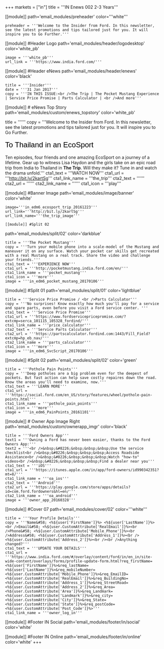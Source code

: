 +++
markets = ["in"]
title = '''IN Enews 002 2-3 Years'''

[[module]]
path='email_modules/preheader'
color='''white'''

	preheader = '''Welcome to the Insider from Ford. In this newsletter, see the latest promotions and tips tailored just for you. It will inspire you to Go Further.'''

[[module]] #Header Logo
path='email_modules/header/logodesktop'
color='white_pb'

	image = '''white_pb'''
	url_link = '''https://www.india.ford.com/'''

[[module]] #Header eNews
path='email_modules/header/enews'
color='black'

	title = '''Insider'''
	date = '''31 Jan 2017'''
	copy = '''IN THIS ISSUE:<br />The Trip | The Pocket Mustang Experience | Service Price Promise | Parts Calculator | <br />And more'''

[[module]] # eNews Top Story
path='email_modules/custom/enews_topstory'
color='white_pb'

title = ''''''
	copy = '''Welcome to the Insider from Ford. In this newsletter, see the latest promotions and tips tailored just for you. It will inspire you to Go Further.<br /><br /><span style="color:#000001; font-size: 24px; font-family: 'Arial','Helvetica','Sans-Serif'; line-height: 30px; font-weight: normal; font-style: normal;">To Thailand in an EcoSport</span><br /><br />Ten episodes, four friends and one amazing EcoSport on a journey of a lifetime.	Gear up to witness Lisa Haydon and the girls take on an epic road trip from India to Thailand in <span style="font-weight:bold">The Trip</span>. Will they make it? Tune in and watch the drama unfold.'''
	cta1_text = '''WATCH NOW'''
	cta1_url = '''http://bit.ly/2kartSg'''
	cta1_link_name = '''the_trip'''
	cta2_text = ''''''
	cta2_url = ''''''
	cta2_link_name = ''''''
	cta1_icon = '''play'''

[[module]] #Banner Image
path='email_modules/image/banner'
color='white'

	image='''in_edm6_ecosport_trip_20161223'''
	url_link='''http://bit.ly/2kartSg'''
	url_link_name='''the_trip_image'''

	[[module]] #Split 02
path='email_modules/split/02'
color='darkblue'

	title = '''The Pocket Mustang'''
	copy = '''Turn your mobile phone into a scale-model of the Mustang and maneuver it on any surface. Watch your pocket car skills get recreated with a real Mustang on a real track. Share the video and challenge your friends.'''
	cta1_text = '''EXPERIENCE NOW'''
	cta1_url = '''http://pocketmustang.india.ford.com/en/'''
	cta1_link_name = '''pocket_mustang'''
	cta1_icon = '''more'''
	image = '''in_edm6_pocket_mustang_20170106'''

[[module]] #Split 01
path='email_modules/split/01'
color='lightblue'

	title = '''Service Price Promise / <br />Parts Calculator'''
	copy = '''No surprises! Know exactly how much you'll pay for a service and spare parts, even before you visit a Ford service center. '''
	cta1_text = '''Service Price Promise'''
	cta1_url = '''https://www.fordservicepricepromise.com/?extcmp=serca_101115_105328_fordind/'''
	cta1_link_name = '''price_calculator'''
	cta2_text = '''Service Parts Calculator'''
	cta2_url = '''https://partscalculator.fordind.com:1443/Fill_Field?extcmp=hp_eb_nav/'''
	cta2_link_name = '''parts_calculator'''
	cta1_icon = '''more'''
	image = '''in_edm6_SvcScript_20170106'''

[[module]] #Split 02
path='email_modules/split/02'
color='green'

	title = '''Pothole Pain Points'''
	copy = '''Deep potholes are a big problem even for the deepest of pockets. But fast action can help save costly repaires down the road. Know the areas you'll need to examine, now.'''
	cta1_text = '''LEARN MORE'''
	cta1_url = '''https://social.ford.com/en_US/story/features/wheel/pothole-pain-points.html'''
	cta1_link_name = '''pothole_pain_points'''
	cta1_icon = '''more'''
	image = '''in_edm6_PainPoints_20161101'''

[[module]] # Owner App Image Right
path='email_modules/custom/ownerapp_imgr'
color='black'

	title = '''Ford Owners App'''
	text1 = '''Owning a Ford has never been easier, thanks to the Ford Owners App:'''
	text2 = '''<br />&nbsp;&#8226;&nbsp;&nbsp;&nbsp;Use the service checklist<br />&nbsp;&#8226;&nbsp;&nbsp;&nbsp;Access Roadside Assistance<br />&nbsp;&#8226;&nbsp;&nbsp;&nbsp;Watch "how-to" videos<br />&nbsp;&#8226;&nbsp;&nbsp;&nbsp;Find a dealer near you'''
	cta1_text = '''iOS'''
	cta1_url = '''https://itunes.apple.com/in/app/ford-owners/id990342351?mt=8/'''
	cta1_link_name = '''oa_ios'''
	cta2_text = '''Android'''
	cta2_url = '''https://play.google.com/store/apps/details?id=com.ford.fordowners&hl=en/'''
	cta2_link_name = '''oa_android'''
	image = '''owner_app_20160328'''

[[module]] #Cover 07
path='email_modules/cover/02'
color='''white'''

	title = '''Your Profile Details'''
	copy = '''Name&#58; <%${user['FirstName']}%> <%${user['LastName']}%><br />Email&#58; <%${user.CustomAttribute['RealEmail']}%><br />Phone&#58; <%${user.CustomAttribute['Mobile_Phone']}%><br />Address&#58; <%${user.CustomAttribute['Address_1']}%><br /><%${user.CustomAttribute['Address_2']}%><br /><br />Anything changed?'''
	cta1_text = '''UPDATE YOUR DETAILS'''
	cta1_url = '''https://www.india.ford.com/#/overlay/content/ford/in/en_in/site-wide-content/overlays/forms/profile-update-form.html?req_firstName=<%${user['FirstName']}%>&req_lastName=<%${user['LastName']}%>&req_mobileNumber=<%${user.CustomAttribute['Mobile_Phone']}%>&req_EmailID=<%${user.CustomAttribute['RealEmail']}%>&req_BuildingNo=<%${user.CustomAttribute['Address_1']}%>&req_StreetRoad=<%${user.CustomAttribute['Address_2']}%>&req_Area=<%${user.CustomAttribute['Area']}%>&req_Landmark=<%${user.CustomAttribute['Landmark']}%>&req_city=<%${user.CustomAttribute['City']}%>&req_State=<%${user.CustomAttribute['State']}%>&req_postCode=<%${user.CustomAttribute['Post_Code']}%>'''
	cta1_link_name = '''owner_log_in'''

[[module]] #Footer IN Social
path='email_modules/footer/in/social'
color='white'

[[module]] #Footer IN Online
path='email_modules/footer/in/online'
color='white'
+++
